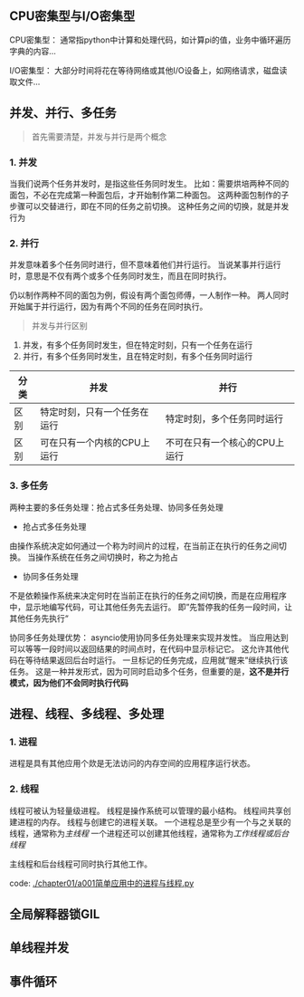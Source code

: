 ## CPU密集型与I/O密集型
CPU密集型：
    通常指python中计算和处理代码，如计算pi的值，业务中循环遍历字典的内容...

I/O密集型：
    大部分时间将花在等待网络或其他I/O设备上，如网络请求，磁盘读取文件...

## 并发、并行、多任务
> 首先需要清楚，并发与并行是两个概念

### 1. 并发
当我们说两个任务并发时，是指这些任务同时发生。
比如：需要烘培两种不同的面包，不必在完成第一种面包后，才开始制作第二种面包。
这两种面包制作的子步骤可以交替进行，即在不同的任务之前切换。
这种任务之间的切换，就是并发行为

### 2. 并行
并发意味着多个任务同时进行，但不意味着他们并行运行。
当说某事并行运行时，意思是不仅有两个或多个任务同时发生，而且在同时执行。

仍以制作两种不同的面包为例，假设有两个面包师傅，一人制作一种。
两人同时开始属于并行运行，因为有两个不同的任务在同时执行。

> 并发与并行区别

1. 并发，有多个任务同时发生，但在特定时刻，只有一个任务在运行
2. 并行，有多个任务同时发生，且在特定时刻，有多个任务同时运行

分类|并发|并行
---|---|---
区别|特定时刻，只有一个任务在运行|特定时刻，多个任务同时运行
区别|可在只有一个内核的CPU上运行|不可在只有一个核心的CPU上运行

### 3. 多任务
两种主要的多任务处理：抢占式多任务处理、协同多任务处理

- 抢占式多任务处理

由操作系统决定如何通过一个称为时间片的过程，在当前正在执行的任务之间切换。
当操作系统在任务之间切换时，称之为抢占

- 协同多任务处理

不是依赖操作系统来决定何时在当前正在执行的任务之间切换，而是在应用程序中，显示地编写代码，可让其他任务先去运行。
即”先暂停我的任务一段时间，让其他任务先执行“

协同多任务处理优势：
asyncio使用协同多任务处理来实现并发性。
当应用达到可以等等一段时间以返回结果的时间点时，在代码中显示标记它。
这允许其他代码在等待结果返回后台时运行。
一旦标记的任务完成，应用就“醒来”继续执行该任务。
这是一种并发形式，因为可同时启动多个任务，但重要的是，**这不是并行模式，因为他们不会同时执行代码**


## 进程、线程、多线程、多处理

### 1. 进程
进程是具有其他应用个欻是无法访问的内存空间的应用程序运行状态。


### 2. 线程
线程可被认为轻量级进程。
线程是操作系统可以管理的最小结构。
线程间共享创建进程的内存。
线程与创建它的进程关联。
一个进程总是至少有一个与之关联的线程，通常称为*主线程*
一个进程还可以创建其他线程，通常称为*工作线程或后台线程*

主线程和后台线程可同时执行其他工作。

code: [./chapter01/a001简单应用中的进程与线程.py](./chapter01/a001简单应用中的进程与线程.py)

## 全局解释器锁GIL

## 单线程并发

## 事件循环

